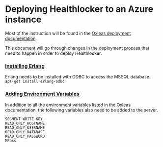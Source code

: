 # Deploying Healthlocker to an Azure instance

Most of the instruction will be found in the
[Oxleas deployment documentation](https://github.com/healthlocker/oxleas-adhd/blob/master/deployment_and_ssl_doc.md#create-an-ssl-certificate).

This document will go through changes in the deployment process that need to
happen in order to deploy Healthlocker.

### [Installing Erlang](https://github.com/healthlocker/oxleas-adhd/blob/master/deployment_and_ssl_doc.md#install-erlang)

Erlang needs to be installed with ODBC to access the MSSQL database.
`apt-get install erlang-odbc`

### [Adding Environment Variables](https://github.com/healthlocker/oxleas-adhd/blob/master/deployment_and_ssl_doc.md#add-environment-variables-to-azure)

In addition to all the environment variables listed in the Oxleas
documentation, the following variables also need to be added to the server.

```
SEGMENT_WRITE_KEY
READ_ONLY_HOSTNAME
READ_ONLY_USERNAME
READ_ONLY_DATABASE
READ_ONLY_PASSWORD
MPass
```

